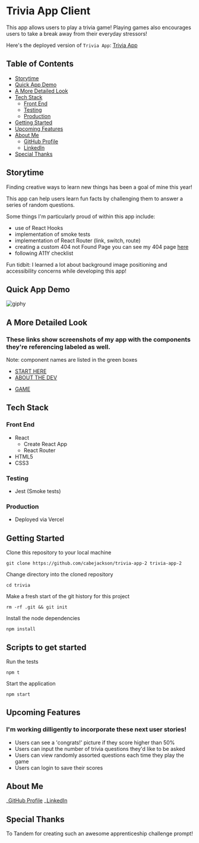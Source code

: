 # Trivia App Client

This app allows users to play a trivia game!
Playing games also encourages users to take a break away from their everyday stressors!

Here's the deployed version of `Trivia App`: [Trivia App](https://trivia-rose.vercel.app/)

<!-- ### Demo Accounts:

- username: Drake
- password: Foobar!123

OR

- username: MagicSchoolBus
- password: Boobaz!123 -->

## Table of Contents

<!-- - [Demo Account](#Demo-Account) -->

- [Storytime](#Storytime)
- [Quick App Demo](#Quick-App-Demo)
- [A More Detailed Look](#A-More-Detailed-Look)
- [Tech Stack](#Tech-Stack)
  - [Front End](#Front-End)
  - [Testing](#Testing)
  - [Production](#Production)
- [Getting Started](#Getting-Started)
  <!-- - [Server Setup](#Server-Setup) -->
- [Upcoming Features](#Upcoming-Features)
- [About Me](#About-Me)
  - [GitHub Profile](https://github.com/cabejackson)
  - [LinkedIn](https://www.linkedin.com/in/caleb-jackson-cabe/)
- [Special Thanks](#Special-Thanks)

## Storytime

Finding creative ways to learn new things has been a goal of mine this year!

This app can help users learn fun facts by challenging them to answer a series of random questions.

Some things I'm particularly proud of within this app include:

- use of React Hooks
- implementation of smoke tests
- implementation of React Router (link, switch, route)
- creating a custom 404 not Found Page you can see my 404 page [here](https://trivia.cabejackson.vercel.app/lol)
- following A11Y checklist

Fun tidbit:
I learned a lot about background image positioning and accessibility concerns while developing this app!

## Quick App Demo

![giphy](https://media.giphy.com/media/ZnViXEgexx3WSrxoEi/giphy.gif)

## A More Detailed Look

### These links show screenshots of my app with the components they're referencing labeled as well.

Note: component names are listed in the green boxes

- [START HERE](https://imgur.com/a/OOpgrFl)
- [ABOUT THE DEV](https://imgur.com/a/UdGQvEm)

<!-- - [SIGN UP](https://imgur.com/a/k8Repzt)
- [LOGIN](https://imgur.com/a/MHjs696) -->

- [GAME](https://imgur.com/rlqY6t7)

## Tech Stack

### Front End

- React
  - Create React App
  - React Router
- HTML5
- CSS3

### Testing

- Jest (Smoke tests)

### Production

- Deployed via Vercel

## Getting Started

Clone this repository to your local machine

```
git clone https://github.com/cabejackson/trivia-app-2 trivia-app-2
```

Change directory into the cloned repository

```
cd trivia
```

Make a fresh start of the git history for this project

```
rm -rf .git && git init
```

Install the node dependencies

```
npm install
```

<!-- ### Server Setup

Follow the [setup](https://github.com/cabejackson/bookish-backend) instructions to get `Bowties & Books Server` up and running. -->

## Scripts to get started

Run the tests

```
npm t
```

Start the application

```
npm start
```

## Upcoming Features

### I'm working dilligently to incorporate these next user stories!

- Users can see a 'congrats!' picture if they score higher than 50%
- Users can input the number of trivia questions they'd like to be asked
- Users can view randomly assorted questions each time they play the game
- Users can login to save their scores

## About Me

_[GitHub Profile](https://github.com/cabejackson)
_[LinkedIn](https://www.linkedin.com/in/caleb-jackson-cabe/)

## Special Thanks

To Tandem for creating such an awesome apprenticeship challenge prompt!
